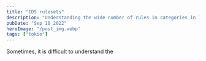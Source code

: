 ```yaml
---
title: "IDS rulesets"
description: "Understanding the wide number of rules in categories in IDS systems"
pubDate: "Sep 10 2022"
heroImage: "/post_img.webp"
tags: ["tokio"]
---
```

Sometimes, it is difficult to understand the 
